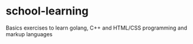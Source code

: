 # school-learning
Basics exercises to learn golang, C++ and HTML/CSS programming and markup languages 
